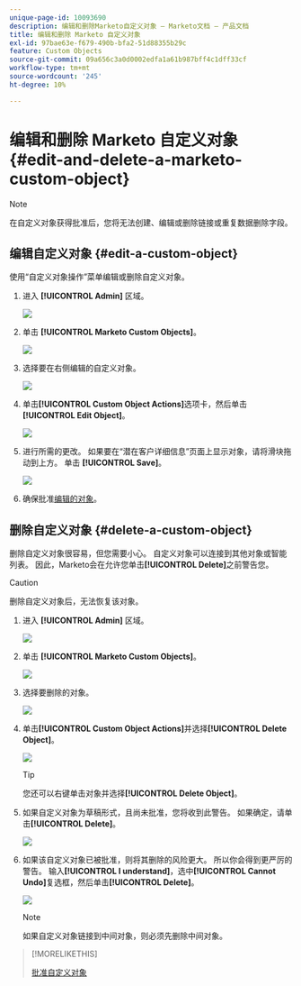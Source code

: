 ```yaml
---
unique-page-id: 10093690
description: 编辑和删除Marketo自定义对象 — Marketo文档 — 产品文档
title: 编辑和删除 Marketo 自定义对象
exl-id: 97bae63e-f679-490b-bfa2-51d88355b29c
feature: Custom Objects
source-git-commit: 09a656c3a0d0002edfa1a61b987bff4c1dff33cf
workflow-type: tm+mt
source-wordcount: '245'
ht-degree: 10%

---
```


# 编辑和删除 Marketo 自定义对象 {#edit-and-delete-a-marketo-custom-object}

>[!NOTE]
>
>在自定义对象获得批准后，您将无法创建、编辑或删除链接或重复数据删除字段。

## 编辑自定义对象 {#edit-a-custom-object}

使用“自定义对象操作”菜单编辑或删除自定义对象。

1. 进入 **[!UICONTROL Admin]** 区域。

   ![](assets/edit-and-delete-a-marketo-custom-object-1.png)

1. 单击 **[!UICONTROL Marketo Custom Objects]**。

   ![](assets/edit-and-delete-a-marketo-custom-object-2.png)

1. 选择要在右侧编辑的自定义对象。

   ![](assets/edit-and-delete-a-marketo-custom-object-3.png)

1. 单击&#x200B;**[!UICONTROL Custom Object Actions]**&#x200B;选项卡，然后单击&#x200B;**[!UICONTROL Edit Object]**。

   ![](assets/edit-and-delete-a-marketo-custom-object-4.png)

1. 进行所需的更改。 如果要在“潜在客户详细信息”页面上显示对象，请将滑块拖动到上方。 单击 **[!UICONTROL Save]**。

   ![](assets/edit-and-delete-a-marketo-custom-object-5.png)

1. 确保批准[编辑的对象](/help/marketo/product-docs/administration/marketo-custom-objects/approve-a-custom-object.md)。

## 删除自定义对象 {#delete-a-custom-object}

删除自定义对象很容易，但您需要小心。 自定义对象可以连接到其他对象或智能列表。 因此，Marketo会在允许您单击&#x200B;**[!UICONTROL Delete]**&#x200B;之前警告您。

>[!CAUTION]
>
>删除自定义对象后，无法恢复该对象。

1. 进入 **[!UICONTROL Admin]** 区域。

   ![](assets/edit-and-delete-a-marketo-custom-object-6.png)

1. 单击 **[!UICONTROL Marketo Custom Objects]**。

   ![](assets/edit-and-delete-a-marketo-custom-object-7.png)

1. 选择要删除的对象。

   ![](assets/edit-and-delete-a-marketo-custom-object-8.png)

1. 单击&#x200B;**[!UICONTROL Custom Object Actions]**&#x200B;并选择&#x200B;**[!UICONTROL Delete Object]**。

   ![](assets/edit-and-delete-a-marketo-custom-object-9.png)

   >[!TIP]
   >
   >您还可以右键单击对象并选择&#x200B;**[!UICONTROL Delete Object]**。

1. 如果自定义对象为草稿形式，且尚未批准，您将收到此警告。 如果确定，请单击&#x200B;**[!UICONTROL Delete]**。

   ![](assets/edit-and-delete-a-marketo-custom-object-10.png)

1. 如果该自定义对象已被批准，则将其删除的风险更大。 所以你会得到更严厉的警告。 输入&#x200B;**[!UICONTROL I understand]**，选中&#x200B;**[!UICONTROL Cannot Undo]**&#x200B;复选框，然后单击&#x200B;**[!UICONTROL Delete]**。

   ![](assets/edit-and-delete-a-marketo-custom-object-11.png)

   >[!NOTE]
   >
   >如果自定义对象链接到中间对象，则必须先删除中间对象。

>[!MORELIKETHIS]
>
>[批准自定义对象](/help/marketo/product-docs/administration/marketo-custom-objects/approve-a-custom-object.md)
